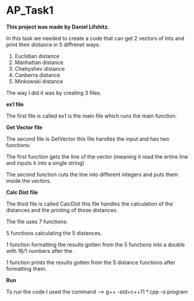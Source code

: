 # AP_Task1

**This project was made by Daniel Lifshitz.**

In this task we needed to create a code that can get 2 vectors of ints and print their distance in 5 diffrenet ways:
1) Euclidian distance
2) Manhattan distance
3) Chebyshev distance
4) Canberra distance
5) Minkowski distance

The way I did it was by creating 3 files.

**ex1 file**

The first file is called ex1 is the main file which runs the main function.

**Get Vector file**

The second file is GetVector this file handles the input and has two functions:

The first function gets the line of the vector (meaning it read the entire line and inputs it into a single string)

The second function cuts the line into different integers and puts them inside the vectors.

**Calc Dist file**

The third file is called CalcDist this file handles the calculation of the distances and the printing of those distances.

The file uses 7 functions:

5 functions calculating the 5 distances.

1 function formatting the results gotten from the 5 functions into a double with 16/1 numbers after the .

1 function prints the results gotten from the 5 distance functions after formatting them.

**Run**

To run the code I used the command --> g++ -std=c++11 *.cpp -o program
